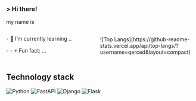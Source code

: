### > Hi there!

 my name is



<!--
**Qerced/Qerced** is a ✨ _special_ ✨ repository because its `README.md` (this file) appears on your GitHub profile.

Here are some ideas to get you started:

- 🔭 I’m currently working on ...

- 👯 I’m looking to collaborate on ...
- 🤔 I’m looking for help with ...
- 💬 Ask me about ...
- 📫 How to reach me: ...
- 😄 Pronouns: ...

-->
<div style="display: flex; flex-direction: row; align-items: center;">
  <div style="flex: 1;">
    <!-- Ваш текст здесь -->
    <p>- 🌱 I’m currently learning ..</p>
    <p>- - ⚡ Fun fact: ...</p>
  </div>
  <div style="flex: 1;">
    <!-- Диаграмма здесь -->
    <!--<img src="ссылка_на_изображение_диаграммы.png" alt="Диаграмма"> -->
   ![Top Langs](https://github-readme-stats.vercel.app/api/top-langs/?username=qerced&layout=compact)
  </div>
</div>






## Technology stack
![Python](https://img.shields.io/badge/Python-3776AB?style=for-the-badge&logo=python&logoColor=white)
![FastAPI](https://img.shields.io/badge/FastAPI-005571?style=for-the-badge&logo=fastapi)
![Django](https://img.shields.io/badge/django-%23092E20.svg?style=for-the-badge&logo=django&logoColor=white)
![Flask](https://img.shields.io/badge/flask-%23000.svg?style=for-the-badge&logo=flask&logoColor=white)

